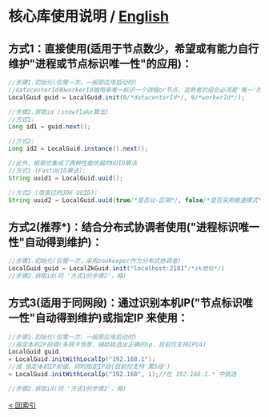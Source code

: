 # 核心库使用说明 / [English](README_en_US.md)
## 方式1：直接使用(适用于节点数少，希望或有能力自行维护"进程或节点标识唯一性"的应用)：
```java
//步骤1.初始化(仅需一次，一般即应用启动时)
//datacenterId和workerId被用来唯一标识一个进程or节点，这两者的组合必须是'唯一'的
LocalGuid guid = LocalGuid.init(0/*datacenterId*/, 0/*workerId*/);

//步骤2.获取id (snowflake算法)
//方式1:
Long id1 = guid.next();

//方式2:
Long id2 = LocalGuid.instance().next();

//此外，框架也集成了两种性能优越的UUID算法
//方式1 (FastUUID算法):
String uuid1 = LocalGuid.uuid();

//方式2 (改良过的JDK UUID):
String uuid2 = LocalGuid.uuid(true/*是否以-区隔*/, false/*是否采用极速模式*/);
```

## 方式2(**推荐\***)：结合分布式协调者使用("进程标识唯一性"自动得到维护)：
```java
//步骤1.初始化(仅需一次，采用zookeeper作为分布式协调者)
LocalGuid guid = LocalZkGuid.init("localhost:2181"/*zk地址*/)
//步骤2.获取id(同 '方式1的步骤2'，略)
```

## 方式3(**适用于同网段**)：通过识别本机IP("节点标识唯一性"自动得到维护)或指定IP 来使用：
```java
//步骤1.初始化(仅需一次，一般即应用启动时)
//指定本机IP前缀(多网卡场景，辅助挑选出正确的ip，目前仅支持IPV4)
LocalGuid guid
= LocalGuid.initWithLocalIp("192.168.1");
//或 指定本机IP前缀、同时指定IP段(目前仅支持'第3段')
= LocalGuid.initWithLocalIp("192.168", 1);//在 192.168.1.* 中挑选

//步骤2.获取id(同 '方式1的步骤2'，略)
```

[< 回索引](../README.md)